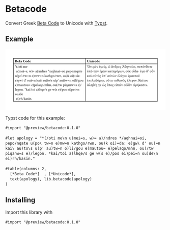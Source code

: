 # Betacode

Convert Greek [Beta Code](https://en.wikipedia.org/wiki/Beta_Code) to Unicode with [Typst](https://github.com/typst/typst).

## Example

![Text from the beginning of Apology by Plato](example.png)

Typst code for this example:

```typst
#import "@preview/betacode:0.1.0"

#let apology = "*(/oti me\n u(mei=s, w)= a)/ndres */aqhnai=oi, pepo/nqate u(po\ tw=n e)mw=n kathgo/rwn, ou)k oi)=da: e)gw\ d' ou)=n kai\ au)to\s u(p' au)tw=n o)li/gou e)mautou= e)pelaqo/mhn, ou(/tw piqanw=s e)/legon. *kai/toi a)lhqe/s ge w(s e)/pos ei)pei=n ou)de\n ei)rh/kasin."

#table(columns: 2,
  [*Beta Code*]  , [*Unicode*],
  text(apology), lib.betacode(apology)
)
```

## Installing
Import this library with
```typst
#import "@preview/betacode:0.1.0"
```
